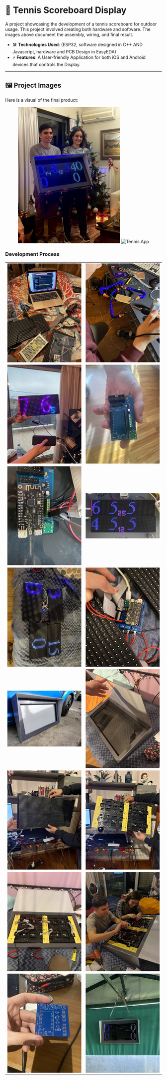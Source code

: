 # 📌 Tennis Scoreboard Display  
A project showcasing the development of a tennis scoreboard for outdoor usage.
This project involved creating both hardware and software. The images above document the assembly, wiring, and final result.

- 🛠️ **Technologies Used**: (ESP32, software designed in C++ AND Javascript, hardware and PCB Design in EasyEDA)
- ⚡ **Features**: A User-friendly Application for both iOS and Android devices that controls the Display.
---

## 🖼️ Project Images

Here is a visual of the final product:

<div align="center">
  <img src="images/IMG_1111.jpg" width="65%" alt="Tennis Scoreboard">
  <img src="images/Tennis_app.gif" width="30%" alt="Tennis App">
</div>


### Development Process

<div align="center">

<table>
  <tr>
    <td><img src="images/IMG_0135.jpeg" width="100%"></td>
    <td><img src="images/IMG_1490.jpeg" width="100%"></td>
  </tr>
  <tr>
    <td><img src="images/IMG_1564.jpeg" width="100%"></td>
    <td><img src="images/IMG_3745.jpeg" width="100%"></td>
  </tr>
  <tr>
    <td><img src="images/IMG_3766.jpeg" width="100%"></td>
    <td><img src="images/IMG_3776.jpg" width="100%"></td>
  </tr>
  <tr>
    <td><img src="images/IMG_3906.jpeg" width="100%"></td>
    <td><img src="images/IMG_3907.jpeg" width="100%"></td>
  </tr>
  <tr>
    <td><img src="images/IMG_3934.jpg" width="100%"></td>
    <td><img src="images/IMG_0983.jpeg" width="100%"></td>
  </tr>
  <tr>
    <td><img src="images/IMG_0985.jpeg" width="100%"></td>
    <td><img src="images/IMG_0987.jpeg" width="100%"></td>
  </tr>
  <tr>
    <td><img src="images/IMG_0990.jpeg" width="100%"></td>
    <td><img src="images/IMG_4042.jpeg" width="100%"></td>
  </tr>
  <tr>
    <td><img src="images/IMG_4340.jpeg" width="100%"></td>
    <td><img src="images/IMG_5837.jpg" width="100%"></td>
  </tr>
</table>

</div>
